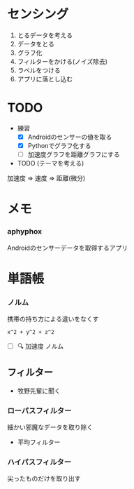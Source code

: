 # センシング
1. とるデータを考える
2. データをとる
3. グラフ化
4. フィルターをかける(ノイズ除去)
5. ラベルをつける
6. アプリに落とし込む

# TODO
- 練習
  - [x] Androidのセンサーの値を取る
  - [x] Pythonでグラフ化する
  - [ ] 加速度グラフを距離グラフにする
- TODO (テーマを考える)

加速度 => 速度 => 距離(微分)

# メモ
### aphyphox
Androidのセンサーデータを取得するアプリ

# 単語帳
### ノルム
携帯の持ち方による違いをなくす  
```
x^2 + y^2 + z^2
```
- [ ] 🔍 加速度 ノルム

## フィルター
- 牧野先輩に聞く

### ローパスフィルター
細かい邪魔なデータを取り除く
- 平均フィルター

### ハイパスフィルター
尖ったものだけを取り出す  
